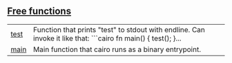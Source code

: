 
## [Free functions](./hello_world_sub_package-free_functions.md)

| | |
|:---|:---|
| [test](./hello_world_sub_package-test.md) | Function that prints "test" to stdout with endline. Can invoke it like that:  ```cairo     fn main() {         test();     }... |
| [main](./hello_world_sub_package-main.md) | Main function that cairo runs as a binary entrypoint. |
